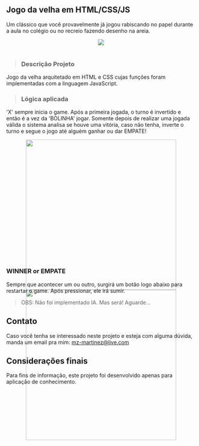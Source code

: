 ## Jogo da velha em HTML/CSS/JS

Um clássico que você provavelmente já jogou rabiscando no papel durante a aula no colégio ou no recreio fazendo desenho na areia. 

<div align="center">
  
  <img src="https://user-images.githubusercontent.com/84146200/168942441-dc2e1fec-c6c5-4b75-8f0d-264ebeda4b69.png"/>
 
</div>
 <br>
 
> ### Descrição Projeto

Jogo da velha arquitetado em HTML e CSS cujas funções foram implementadas com a linguagem JavaScript.

> ### Lógica aplicada

'X' sempre inicia o game. Após a primeira jogada, o turno é invertido e então é a vez da 'BOLINHA' jogar. Somente depois de realizar uma jogada válida o sistema analisa se houve uma vitória, caso não tenha, inverte o turno e segue o jogo até alguém ganhar ou dar EMPATE!


<div align="center" style="height:300px;">
  
  <img src="https://user-images.githubusercontent.com/84146200/168943483-7d149b9c-7fcd-48e9-99ef-f32a2374f34e.png" height="400px"/>
  <img src="https://user-images.githubusercontent.com/84146200/168944189-60489ab5-c96d-4793-a4ac-4dd63297697b.png" height="400px"/>
 
</div>
 <br>
 
 ### WINNER or EMPATE
 
 Sempre que acontecer um ou outro, surgirá um botão logo abaixo para restartar o game. Após pressionar, ele irá sumir.
 
> OBS: Não foi implementado IA. Mas será! Aguarde...

## Contato
Caso você tenha se interessado neste projeto e esteja com alguma dúvida, manda um email pra mim: mz-martinez@live.com

## Considerações finais
Para fins de informação, este projeto foi desenvolvido apenas para aplicação de conhecimento.
